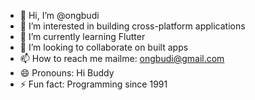 - 👋 Hi, I’m @ongbudi
- 👀 I’m interested in building cross-platform applications
- 🌱 I’m currently learning Flutter
- 💞️ I’m looking to collaborate on built apps
- 📫 How to reach me mailme: ongbudi@gmail.com
- 😄 Pronouns: Hi Buddy
- ⚡ Fun fact: Programming since 1991

<!---
ongbudi/ongbudi is a ✨ special ✨ repository because its `README.md` (this file) appears on your GitHub profile.
You can click the Preview link to take a look at your changes.
--->
